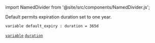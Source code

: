 import NamedDivider from '@site/src/components/NamedDivider.js';

Default permits expiration duration set to one year.

<NamedDivider title="Code" width="1.5"/>

```archetype
variable default_expiry : duration = 365d
```
[`variable`](/docs/reference/declarations/storage#variable) [`duration`](/docs/reference/types#duration)